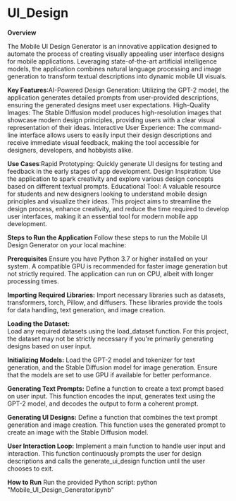 # **UI_Design**
**Overview**

The Mobile UI Design Generator is an innovative application designed to automate the process of creating visually appealing user interface designs for mobile applications. Leveraging state-of-the-art artificial intelligence models, the application combines natural language processing and image generation to transform textual descriptions into dynamic mobile UI visuals.

**Key Features**:AI-Powered Design Generation: Utilizing the GPT-2 model, the application generates detailed prompts from user-provided descriptions, ensuring the generated designs meet user expectations.
High-Quality Images: The Stable Diffusion model produces high-resolution images that showcase modern design principles, providing users with a clear visual representation of their ideas.
Interactive User Experience: The command-line interface allows users to easily input their design descriptions and receive immediate visual feedback, making the tool accessible for designers, developers, and hobbyists alike.

**Use Cases**:Rapid Prototyping: Quickly generate UI designs for testing and feedback in the early stages of app development.
Design Inspiration: Use the application to spark creativity and explore various design concepts based on different textual prompts.
Educational Tool: A valuable resource for students and new designers looking to understand mobile design principles and visualize their ideas.
This project aims to streamline the design process, enhance creativity, and reduce the time required to develop user interfaces, making it an essential tool for modern mobile app development.

**Steps to Run the Application**
Follow these steps to run the Mobile UI Design Generator on your local machine:

**Prerequisites**
Ensure you have Python 3.7 or higher installed on your system.
A compatible GPU is recommended for faster image generation but not strictly required. The application can run on CPU, albeit with longer processing times.

**Importing Required Libraries:**
Import necessary libraries such as datasets, transformers, torch, Pillow, and diffusers. These libraries provide the tools for data handling, text generation, and image creation.

**Loading the Dataset:**    
Load any required datasets using the load_dataset function. For this project, the dataset may not be strictly necessary if you're primarily generating designs based on user input.

**Initializing Models:**
Load the GPT-2 model and tokenizer for text generation, and the Stable Diffusion model for image generation. Ensure that the models are set to use GPU if available for better performance.

**Generating Text Prompts:**
Define a function to create a text prompt based on user input. This function encodes the input, generates text using the GPT-2 model, and decodes the output to form a coherent prompt.

**Generating UI Designs:**
Define a function that combines the text prompt generation and image creation. This function uses the generated prompt to create an image with the Stable Diffusion model.

**User Interaction Loop:**
Implement a main function to handle user input and interaction. This function continuously prompts the user for design descriptions and calls the generate_ui_design function until the user chooses to exit.

**How to Run**
Run the provided Python script: python "Mobile_UI_Design_Generator.ipynb"


